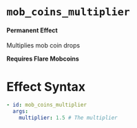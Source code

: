 # `mob_coins_multiplier`
#### Permanent Effect

Multiplies mob coin drops

**Requires Flare Mobcoins**

# Effect Syntax
```yaml
- id: mob_coins_multiplier
  args:
    multiplier: 1.5 # The multiplier
```
